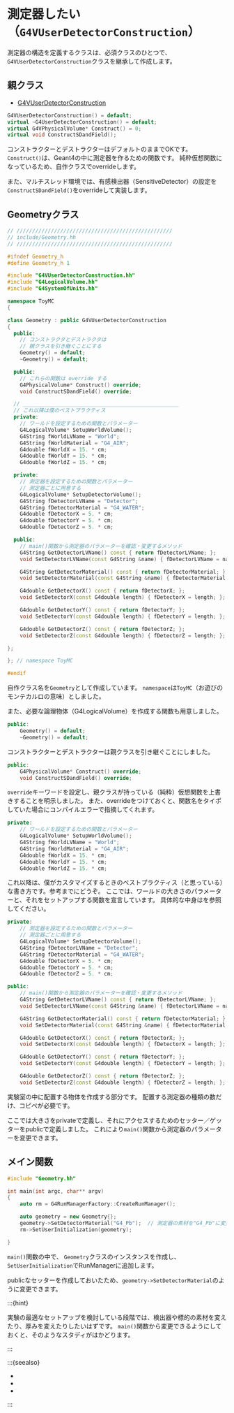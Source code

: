 # 測定器したい（``G4VUserDetectorConstruction``）

測定器の構造を定義するクラスは、必須クラスのひとつで、
``G4VUserDetectorConstruction``クラスを継承して作成します。

## 親クラス

- [G4VUserDetectorConstruction](https://geant4.kek.jp/Reference/11.2.0/classG4VUserDetectorConstruction.html)

```cpp
G4VUserDetectorConstruction() = default;
virtual ~G4UserDetectorConstruction() = default;
virtual G4VPhysicalVolume* Construct() = 0;
virtual void ConstructSDandField();
```

コンストラクターとデストラクターはデフォルトのままでOKです。
``Construct()``は、Geant4の中に測定器を作るための関数です。
純粋仮想関数になっているため、自作クラスでoverrideします。

また、マルチスレッド環境では、有感検出器（SensitiveDetector）の設定を
``ConstructSDandField()``をoverrideして実装します。

## Geometryクラス

```cpp
// //////////////////////////////////////////////////
// include/Geometry.hh
// //////////////////////////////////////////////////

#ifndef Geometry_h
#define Geometry_h 1

#include "G4VUserDetectorConstruction.hh"
#include "G4LogicalVolume.hh"
#include "G4SystemOfUnits.hh"

namespace ToyMC
{

class Geometry : public G4VUserDetectorConstruction
{
  public:
    // コンストラクタとデストラクタは
    // 親クラスを引き継ぐことにする
    Geometry() = default;
    ~Geometry() = default;

  public:
    // これらの関数は override する
    G4PhysicalVolume* Construct() override;
    void ConstructSDandField() override;

  // __________________________________________________
  // これ以降は僕のベストプラクティス
  private:
    // ワールドを設定するための関数とパラメーター
    G4LogicalVolume* SetupWorldVolume();
    G4String fWorldLVName = "World";
    G4String fWorldMaterial = "G4_AIR";
    G4double fWorldX = 15. * cm;
    G4double fWorldY = 15. * cm;
    G4double fWorldZ = 15. * cm;

  private:
    // 測定器を設定するための関数とパラメーター
    // 測定器ごとに用意する
    G4LogicalVolume* SetupDetectorVolume();
    G4String fDetectorLVName = "Detector";
    G4String fDetectorMaterial = "G4_WATER";
    G4double fDetectorX = 5. * cm;
    G4double fDetectorY = 5. * cm;
    G4double fDetectorZ = 5. * cm;

  public:
    // main()関数から測定器のパラメーターを確認・変更するメソッド
    G4String GetDetectorLVName() const { return fDetectorLVName; };
    void SetDetectorLVName(const G4String &name) { fDetectorLVName = name};

    G4String GetDetectorMaterial() const { return fDetectorMaterial; };
    void SetDetectorMaterial(const G4String &name) { fDetectorMaterial = name};

    G4double GetDetectorX() const { return fDetectorX; };
    void SetDetectorX(const G4double length) { fDetectorX = length; };

    G4double GetDetectorY() const { return fDetectorY; };
    void SetDetectorY(const G4double length) { fDetectorY = length; };

    G4double GetDetectorZ() const { return fDetectorZ; };
    void SetDetectorZ(const G4double length) { fDetectorZ = length; };

};

}; // namespace ToyMC

#endif
```

自作クラス名を``Geometry``として作成しています。
``namespace``は``ToyMC``（お遊びのモンテカルロの意味）としました。

また、必要な論理物体（G4LogicalVolume）を作成する関数も用意しました。

```cpp
public:
    Geometry() = default;
    ~Geometry() = default;
```

コンストラクターとデストラクターは親クラスを引き継ぐことにしました。

```cpp
public:
    G4PhysicalVolume* Construct() override;
    void ConstructSDandField() override;
```

``override``キーワードを設定し、親クラスが持っている（純粋）仮想関数を上書きすることを明示しました。
また、overrideをつけておくと、関数名をタイポしていた場合にコンパイルエラーで指摘してくれます。

```cpp
private:
    // ワールドを設定するための関数とパラメーター
    G4LogicalVolume* SetupWorldVolume();
    G4String fWorldLVName = "World";
    G4String fWorldMaterial = "G4_AIR";
    G4double fWorldX = 15. * cm;
    G4double fWorldY = 15. * cm;
    G4double fWorldZ = 15. * cm;
```

これ以降は、僕がカスタマイズするときのベストプラクティス（と思っている）な書き方です。参考までにどうぞ。
ここでは、ワールドの大きさのパラメーターと、それをセットアップする関数を宣言しています。
具体的な中身は[](./geant4-geometry-world.md)を参照してください。

```cpp
private:
    // 測定器を設定するための関数とパラメーター
    // 測定器ごとに用意する
    G4LogicalVolume* SetupDetectorVolume();
    G4String fDetectorLVName = "Detector";
    G4String fDetectorMaterial = "G4_WATER";
    G4double fDetectorX = 5. * cm;
    G4double fDetectorY = 5. * cm;
    G4double fDetectorZ = 5. * cm;

public:
    // main()関数から測定器のパラメーターを確認・変更するメソッド
    G4String GetDetectorLVName() const { return fDetectorLVName; };
    void SetDetectorLVName(const G4String &name) { fDetectorLVName = name};

    G4String GetDetectorMaterial() const { return fDetectorMaterial; };
    void SetDetectorMaterial(const G4String &name) { fDetectorMaterial = name};

    G4double GetDetectorX() const { return fDetectorX; };
    void SetDetectorX(const G4double length) { fDetectorX = length; };

    G4double GetDetectorY() const { return fDetectorY; };
    void SetDetectorY(const G4double length) { fDetectorY = length; };

    G4double GetDetectorZ() const { return fDetectorZ; };
    void SetDetectorZ(const G4double length) { fDetectorZ = length; };
```

実験室の中に配置する物体を作成する部分です。
配置する測定器の種類の数だけ、コピペが必要です。

ここでは大きさをprivateで定義し、それにアクセスするためのセッター／ゲッターをpublicで定義しました。
これにより``main()``関数から測定器のパラメーターを変更できます。

## メイン関数

```cpp
#include "Geometry.hh"

int main(int argc, char** argv)
{
    auto rm = G4RunManagerFactory::CreateRunManager();

    auto geometry = new Geometry{};
    geometry->SetDetectorMaterial("G4_Pb");  // 測定器の素材を"G4_Pb"に変更
    rm->SetUserInitialization(geometry);

}
```

``main()``関数の中で、
``Geometry``クラスのインスタンスを作成し、
``SetUserInitialization``でRunManagerに追加します。

publicなセッターを作成しておいたため、``geometry->SetDetectorMaterial``のように変更できます。

:::{hint}

実験の最適なセットアップを検討している段階では、検出器や標的の素材を変えたり、厚みを変えたりしたいはずです。
``main()``関数から変更できるようにしておくと、そのようなスタディがはかどります。

:::

:::{seealso}

- [](./geant4-physicalvolume-pvplacement.md)
- [](./geant4-physicalvolume-pvreplica.md)
- [](./geant4-geometry-world.md)

:::


